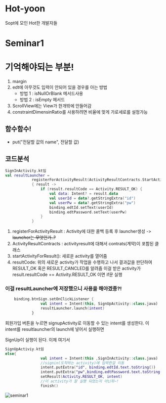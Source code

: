 # Hot-yoon
Sopt에 모인 Hot한 개발자들

# Seminar1


# 기억해야되는 부분!
 1. margin
 2. edt에 아무것도 입력이 안되어 있을 경우를 아는 방법
    - 방법 1 : isNullOrBlank 메서드사용
    - 방법 2 : isEmpty 메서드
 3. ScrollView에는 View가 한개밖에 안들어감
 4. constraintDimensinRatio를 사용하려면 비율에 맞게 가로세로를 설정가능

## 함수함수!
- put("전달할 값의 name", 전달할 값)

## 코드분석

```kotlin
SignInActivity.kt임
val resultLauncher =
            registerForActivityResult(ActivityResultContracts.StartActivityForResult())
            { result ->
                if (result.resultCode == Activity.RESULT_OK) {
                    val data: Intent? = result.data
                    val userId = data?.getStringExtra("id")
                    val userPw = data?.getStringExtra("pw")
                    binding.edtId.setText(userId)
                    binding.edtPassword.setText(userPw)
                }
            }
```
1. registerForActivityResult : Activity에 대한 콜백 등록 후 launcher생성 ->  ~~launcher는 무엇인가..?~~
2. ActivityResultContracts : activityresult에 대해서 contrats(계약)이 포함된 클래스
3. startActivityForResult(): 새로운 activity를 열어줌
4. resultCode: 위의 새로운 activity가 작업을 수행하고 나서 결과값을 판단하여 RESULT_OK 혹은 RESULT_CANCLED를 알려줌 이걸 받은 activity가 result.resultCode == Activity.RESULT_OK 이면 if문 실행

### 이걸 resultLauncher에 저장했으니 사용을 해야겠죵?!

```kotlin
    binding.btnSign.setOnClickListener {
                val intent = Intent(this, SignUpActivity::class.java)
                resultLauncher.launch(intent)
            }
```
회원가입 버튼을 누르면 signupActivity로 이동할 수 있는 intent를 생성한다. 이 intent를 resultlauncher의 launch에 넣어서 실행하면 <p>
SignUp이 실행이 된다. 이제 여기서
```kotlin
SignUpActiviy.kt임
else{
                val intent = Intent(this ,SignInActivity::class.java)
                //signin(도착하는 activity)에 입력한걸 이동
                intent.putExtra("id", binding.edtId.text.toString())
                intent.putExtra("pw",binding.edtPassword.text.toString())
                setResult(Activity.RESULT_OK, intent)
                //이 activity가 잘 실행 되었는지 아닌쥐~!
                finish()
```
![seminar1](https://user-images.githubusercontent.com/66460447/162552596-9696f482-7bdc-447a-a291-8ce63111a8b2.gif)
